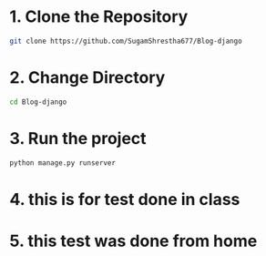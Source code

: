 # 1. Clone the Repository
```bash
git clone https://github.com/SugamShrestha677/Blog-django
```

# 2. Change Directory
```bash
cd Blog-django
```

# 3. Run the project
```bash
python manage.py runserver
```

# 4. this is for test done in class

# 5. this test was done from home